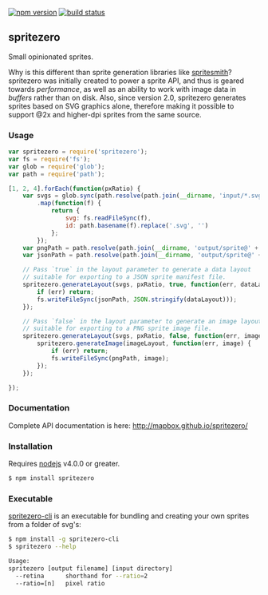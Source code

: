[![npm version](https://badge.fury.io/js/spritezero.svg)](https://badge.fury.io/js/spritezero)
[![build status](https://secure.travis-ci.org/mapbox/spritezero.svg)](http://travis-ci.org/mapbox/spritezero)

## spritezero

Small opinionated sprites.

Why is this different than sprite generation libraries like [spritesmith](https://github.com/Ensighten/spritesmith)?
spritezero was initially created to power a sprite API, and thus is geared towards
_performance_, as well as an ability to work with image data in _buffers_
rather than on disk. Also, since version 2.0, spritezero generates sprites
based on SVG graphics alone, therefore making it possible to support @2x
and higher-dpi sprites from the same source.


### Usage
```js
var spritezero = require('spritezero');
var fs = require('fs');
var glob = require('glob');
var path = require('path');

[1, 2, 4].forEach(function(pxRatio) {
    var svgs = glob.sync(path.resolve(path.join(__dirname, 'input/*.svg')))
        .map(function(f) {
            return {
                svg: fs.readFileSync(f),
                id: path.basename(f).replace('.svg', '')
            };
        });
    var pngPath = path.resolve(path.join(__dirname, 'output/sprite@' + pxRatio + '.png'));
    var jsonPath = path.resolve(path.join(__dirname, 'output/sprite@' + pxRatio + '.json'));

    // Pass `true` in the layout parameter to generate a data layout
    // suitable for exporting to a JSON sprite manifest file.
    spritezero.generateLayout(svgs, pxRatio, true, function(err, dataLayout) {
        if (err) return;
        fs.writeFileSync(jsonPath, JSON.stringify(dataLayout)));
    });

    // Pass `false` in the layout parameter to generate an image layout
    // suitable for exporting to a PNG sprite image file.
    spritezero.generateLayout(svgs, pxRatio, false, function(err, imageLayout) {
        spritezero.generateImage(imageLayout, function(err, image) {
            if (err) return;
            fs.writeFileSync(pngPath, image);
        });
    });

});

```


### Documentation

Complete API documentation is here:  http://mapbox.github.io/spritezero/


### Installation

Requires [nodejs](http://nodejs.org/) v4.0.0 or greater.

```bash
$ npm install spritezero
```


### Executable

[spritezero-cli](https://github.com/mapbox/spritezero-cli) is an executable for bundling and creating your own sprites from a folder of svg's:

```bash
$ npm install -g spritezero-cli
$ spritezero --help

Usage:
spritezero [output filename] [input directory]
  --retina      shorthand for --ratio=2
  --ratio=[n]   pixel ratio
```


